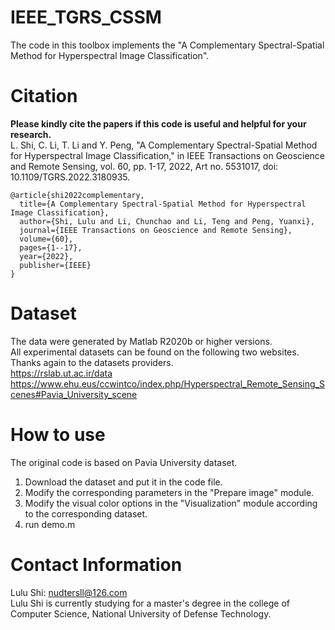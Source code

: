 # IEEE_TGRS_CSSM
The code in this toolbox implements the "A Complementary Spectral-Spatial Method for Hyperspectral Image Classification". <br />


# Citation
**Please kindly cite the papers if this code is useful and helpful for your research.**<br />
L. Shi, C. Li, T. Li and Y. Peng, "A Complementary Spectral-Spatial Method for Hyperspectral Image Classification," in IEEE Transactions on Geoscience and Remote Sensing, vol. 60, pp. 1-17, 2022, Art no. 5531017, doi: 10.1109/TGRS.2022.3180935.<br />
<pre><code>@article{shi2022complementary,
  title={A Complementary Spectral-Spatial Method for Hyperspectral Image Classification},
  author={Shi, Lulu and Li, Chunchao and Li, Teng and Peng, Yuanxi},
  journal={IEEE Transactions on Geoscience and Remote Sensing},
  volume={60},
  pages={1--17},
  year={2022},
  publisher={IEEE}
}</code></pre>
  
# Dataset
The data were generated by Matlab R2020b or higher versions.<br />
All experimental datasets can be found on the following two websites. Thanks again to the datasets providers.<br />
https://rslab.ut.ac.ir/data<br />
https://www.ehu.eus/ccwintco/index.php/Hyperspectral_Remote_Sensing_Scenes#Pavia_University_scene

# How to use
The original code is based on Pavia University dataset.<br />
1. Download the dataset and put it in the code file.<br />
2. Modify the corresponding parameters in the "Prepare image" module.<br />
3. Modify the visual color options in the "Visualization" module according to the corresponding dataset.<br />
4. run demo.m


# Contact Information
Lulu Shi: nudtersll@126.com<br />
Lulu Shi is currently studying for a master's degree in the college of Computer Science, National University of Defense Technology.
